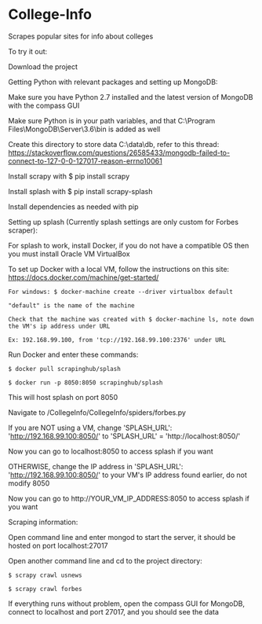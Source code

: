 # College-Info
Scrapes popular sites for info about colleges

To try it out:

Download the project


Getting Python with relevant packages and setting up MongoDB:

Make sure you have Python 2.7 installed and the latest version of MongoDB with the compass GUI

Make sure Python is in your path variables, and that C:\Program Files\MongoDB\Server\3.6\bin is added as well

Create this directory to store data C:\data\db, refer to this thread: https://stackoverflow.com/questions/26585433/mongodb-failed-to-connect-to-127-0-0-127017-reason-errno10061

Install scrapy with $ pip install scrapy

Install splash with $ pip install scrapy-splash

Install dependencies as needed with pip


Setting up splash (Currently splash settings are only custom for Forbes scraper):

For splash to work, install Docker, if you do not have a compatible OS then you must install Oracle VM VirtualBox

To set up Docker with a local VM, follow the instructions on this site: https://docs.docker.com/machine/get-started/

    For windows: $ docker-machine create --driver virtualbox default
    
    "default" is the name of the machine
    
    Check that the machine was created with $ docker-machine ls, note down the VM's ip address under URL
    
    Ex: 192.168.99.100, from 'tcp://192.168.99.100:2376' under URL
    
Run Docker and enter these commands:

    $ docker pull scrapinghub/splash
    
    $ docker run -p 8050:8050 scrapinghub/splash
    
This will host splash on port 8050

Navigate to /CollegeInfo/CollegeInfo/spiders/forbes.py

If you are NOT using a VM, change 'SPLASH_URL': 'http://192.168.99.100:8050/' to 'SPLASH_URL' = 'http://localhost:8050/'

Now you can go to localhost:8050 to access splash if you want

OTHERWISE, change the IP address in 'SPLASH_URL': 'http://192.168.99.100:8050/' to your VM's IP address found earlier, do not modify 8050

Now you can go to http://YOUR_VM_IP_ADDRESS:8050 to access splash if you want


Scraping information:

Open command line and enter mongod to start the server, it should be hosted on port localhost:27017

Open another command line and cd to the project directory:

    $ scrapy crawl usnews
    
    $ scrapy crawl forbes
    
If everything runs without problem, open the compass GUI for MongoDB, connect to localhost and port 27017, and you should see the data
